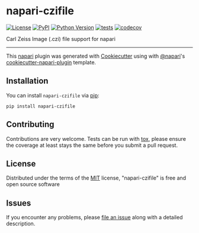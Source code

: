 # napari-czifile

[![License](https://img.shields.io/pypi/l/napari-czifile.svg?color=green)](https://github.com/jwindhager/napari-czifile/raw/master/LICENSE)
[![PyPI](https://img.shields.io/pypi/v/napari-czifile.svg?color=green)](https://pypi.org/project/napari-czifile)
[![Python Version](https://img.shields.io/pypi/pyversions/napari-czifile.svg?color=green)](https://python.org)
[![tests](https://github.com/jwindhager/napari-czifile/workflows/tests/badge.svg)](https://github.com/jwindhager/napari-czifile/actions)
[![codecov](https://codecov.io/gh/jwindhager/napari-czifile/branch/master/graph/badge.svg)](https://codecov.io/gh/jwindhager/napari-czifile)

Carl Zeiss Image (.czi) file support for napari

----------------------------------

This [napari] plugin was generated with [Cookiecutter] using with [@napari]'s [cookiecutter-napari-plugin] template.

<!--
Don't miss the full getting started guide to set up your new package:
https://github.com/napari/cookiecutter-napari-plugin#getting-started

and review the napari docs for plugin developers:
https://napari.org/docs/plugins/index.html
-->

## Installation

You can install `napari-czifile` via [pip]:

    pip install napari-czifile

## Contributing

Contributions are very welcome. Tests can be run with [tox], please ensure
the coverage at least stays the same before you submit a pull request.

## License

Distributed under the terms of the [MIT] license,
"napari-czifile" is free and open source software

## Issues

If you encounter any problems, please [file an issue] along with a detailed description.

[napari]: https://github.com/napari/napari
[Cookiecutter]: https://github.com/audreyr/cookiecutter
[@napari]: https://github.com/napari
[MIT]: http://opensource.org/licenses/MIT
[BSD-3]: http://opensource.org/licenses/BSD-3-Clause
[GNU GPL v3.0]: http://www.gnu.org/licenses/gpl-3.0.txt
[GNU LGPL v3.0]: http://www.gnu.org/licenses/lgpl-3.0.txt
[Apache Software License 2.0]: http://www.apache.org/licenses/LICENSE-2.0
[Mozilla Public License 2.0]: https://www.mozilla.org/media/MPL/2.0/index.txt
[cookiecutter-napari-plugin]: https://github.com/napari/cookiecutter-napari-plugin
[file an issue]: https://github.com/jwindhager/napari-czifile/issues
[napari]: https://github.com/napari/napari
[tox]: https://tox.readthedocs.io/en/latest/
[pip]: https://pypi.org/project/pip/
[PyPI]: https://pypi.org/
